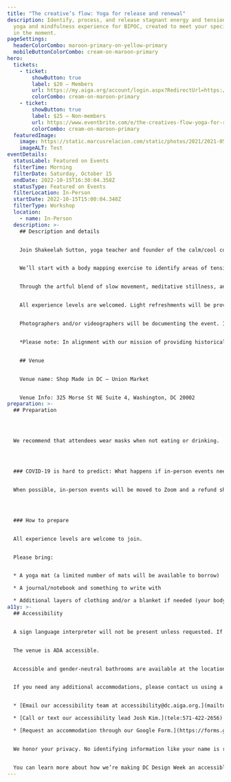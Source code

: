 ```yaml
---
title: "The creative’s flow: Yoga for release and renewal"
description: Identify, process, and release stagnant energy and tension with a
  yoga and mindfulness experience for BIPOC, created to meet your specific needs
  in the moment.
pageSettings:
  headerColorCombo: maroon-primary-on-yellow-primary
  mobileButtonColorCombo: cream-on-maroon-primary
hero:
  tickets:
    - ticket:
        showButton: true
        label: $20 — Members
        url: https://my.aiga.org/account/login.aspx?RedirectUrl=https://ikit.aiga.org/ikit_national_util/ikit-national-util-sso-redirect/?state=https%3A%2F%2Fdc.aiga.org%2F%3Fpost_type%3Dikit_event%26p%3D452152%26redirect_source%3Deventbrite_register
        colorCombo: cream-on-maroon-primary
    - ticket:
        showButton: true
        label: $25 — Non-members
        url: https://www.eventbrite.com/e/the-creatives-flow-yoga-for-release-and-renewal-tickets-425439981437
        colorCombo: cream-on-maroon-primary
  featuredImage:
    image: https://static.marcusrelacion.com/static/photos/2021/2021-05-02-12-55-PM-SONY-ILCE-7M3-4444-copyright-marcusrelacion-1.jpg
    imageALT: Test
eventDetails:
  statusLabel: Featured on Events
  filterTime: Morning
  filterDate: Saturday, October 15
  endDate: 2022-10-15T16:30:04.358Z
  statusType: Featured on Events
  filterLocation: In-Person
  startDate: 2022-10-15T15:00:04.348Z
  filterType: Workshop
  location:
    - name: In-Person
  description: >-
    ## Description and details


    Join Shakeelah Sutton, yoga teacher and founder of the calm/cool collective, in co-creating a yoga and relaxation experience designed to meet your specific needs in the moment. 


    We’ll start with a body mapping exercise to identify areas of tension, which will then be used to create a yoga flow that addresses everyone’s individual and collective need for release and relaxation.


    Through the artful blend of slow movement, meditative stillness, and intentional breathing, you can expect to leave feeling deeply restored with a greater sense of awareness, clarity, and creativity. 


    All experience levels are welcomed. Light refreshments will be provided.


    Photographers and/or videographers will be documenting the event. If you wish to opt-out of being photographed, please notify the event organizers upon check-in.


    *Please note: In alignment with our mission of providing historically underrepresented communities with access to holistic wellness, this event creates space for those who identify as BIPOC (Black, Indigenous, and people of color). While we will never deny anyone access to our event, if you do not identify as BIPOC, we kindly ask that you save space for those who are.*


    ## Venue


    Venue name: Shop Made in DC – Union Market


    Venue Info: 325 Morse St NE Suite 4, Washington, DC 20002
preparation: >-
  ## Preparation




  We recommend that attendees wear masks when not eating or drinking.




  ### COVID-19 is hard to predict: What happens if in-person events need to be canceled?


  When possible, in-person events will be moved to Zoom and a refund should not be expected. If an event is canceled in its entirety, a refund will be issued. In either scenario you will be notified immediately.




  ### How to prepare


  All experience levels are welcome to join.


  Please bring:


  * A yoga mat (a limited number of mats will be available to borrow)

  * A journal/notebook and something to write with

  * Additional layers of clothing and/or a blanket if needed (your body temperature may drop during extended periods of stillness)
a11y: >-
  ## Accessibility


  A sign language interpreter will not be present unless requested. If requested, we will do our best to employ a sign language interpreter for the event.


  The venue is ADA accessible.


  Accessible and gender-neutral bathrooms are available at the location.


  If you need any additional accommodations, please contact us using a method that works best for you:


  * [Email our accessibility team at accessibility@dc.aiga.org.](mailto:accessibility@dc.aiga.org)

  * [Call or text our accessibility lead Josh Kim.](tele:571-422-2656)

  * [Request an accommodation through our Google Form.](https://forms.gle/VTys8LzewYs2isUm7)


  We honor your privacy. No identifying information like your name is required to request an accommodation, and all details will be deleted once completed.


  You can learn more about how we’re making DC Design Week an accessible experience by visiting our [accessibility statement](http://localhost:8080/accessibility/).
---
```

